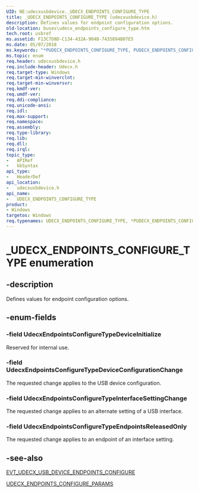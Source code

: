 ```yaml
---
UID: NE:udecxusbdevice._UDECX_ENDPOINTS_CONFIGURE_TYPE
title: _UDECX_ENDPOINTS_CONFIGURE_TYPE (udecxusbdevice.h)
description: Defines values for endpoint configuration options.
old-location: buses\udecx_endpoints_configure_type.htm
tech.root: usbref
ms.assetid: F13C7D8D-C134-432A-904B-7435894B07E5
ms.date: 05/07/2018
ms.keywords: "*PUDECX_ENDPOINTS_CONFIGURE_TYPE, PUDECX_ENDPOINTS_CONFIGURE_TYPE, PUDECX_ENDPOINTS_CONFIGURE_TYPE enumeration pointer [Buses], UDECX_ENDPOINTS_CONFIGURE_TYPE, UDECX_ENDPOINTS_CONFIGURE_TYPE enumeration [Buses], UdecxEndpointsConfigureTypeDeviceConfigurationChange, UdecxEndpointsConfigureTypeDeviceInitialize, UdecxEndpointsConfigureTypeEndpointsReleasedOnly, UdecxEndpointsConfigureTypeInterfaceSettingChange, _UDECX_ENDPOINTS_CONFIGURE_TYPE, buses.udecx_endpoints_configure_type, udecxusbdevice/PUDECX_ENDPOINTS_CONFIGURE_TYPE, udecxusbdevice/UDECX_ENDPOINTS_CONFIGURE_TYPE, udecxusbdevice/UdecxEndpointsConfigureTypeDeviceConfigurationChange, udecxusbdevice/UdecxEndpointsConfigureTypeDeviceInitialize, udecxusbdevice/UdecxEndpointsConfigureTypeEndpointsReleasedOnly, udecxusbdevice/UdecxEndpointsConfigureTypeInterfaceSettingChange"
ms.topic: enum
req.header: udecxusbdevice.h
req.include-header: Udecx.h
req.target-type: Windows
req.target-min-winverclnt: 
req.target-min-winversvr: 
req.kmdf-ver: 
req.umdf-ver: 
req.ddi-compliance: 
req.unicode-ansi: 
req.idl: 
req.max-support: 
req.namespace: 
req.assembly: 
req.type-library: 
req.lib: 
req.dll: 
req.irql: 
topic_type:
-	APIRef
-	kbSyntax
api_type:
-	HeaderDef
api_location:
-	udecxusbdevice.h
api_name:
-	UDECX_ENDPOINTS_CONFIGURE_TYPE
product:
- Windows
targetos: Windows
req.typenames: UDECX_ENDPOINTS_CONFIGURE_TYPE, *PUDECX_ENDPOINTS_CONFIGURE_TYPE
---
```


# _UDECX_ENDPOINTS_CONFIGURE_TYPE enumeration


## -description


Defines values for endpoint configuration options. 


## -enum-fields




### -field UdecxEndpointsConfigureTypeDeviceInitialize

Reserved for internal use.


### -field UdecxEndpointsConfigureTypeDeviceConfigurationChange

The requested change applies to the USB device configuration.


### -field UdecxEndpointsConfigureTypeInterfaceSettingChange

The requested change applies to an alternate setting of a USB interface.


### -field UdecxEndpointsConfigureTypeEndpointsReleasedOnly

The requested change applies to an endpoint of an interface setting.


## -see-also




<a href="https://msdn.microsoft.com/library/windows/hardware/mt595913">EVT_UDECX_USB_DEVICE_ENDPOINTS_CONFIGURE</a>



<a href="https://msdn.microsoft.com/library/windows/hardware/mt627993">UDECX_ENDPOINTS_CONFIGURE_PARAMS</a>
 

 

